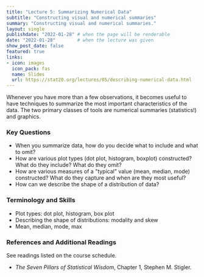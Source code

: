 ```yaml
---
title: "Lecture 5: Summarizing Numerical Data"
subtitle: "Constructing visual and numerical summaries"
summary: "Constructing visual and numerical summaries."
layout: single
publishdate: "2022-01-28" # when the page will be renderable
date: "2022-01-28"        # when the lecture was given
show_post_date: false
featured: true
links:
- icon: images
  icon_pack: fas
  name: Slides
  url: https://stat20.org/lectures/05/describing-numerical-data.html
---
```


Whenever you have more than a few observations, it becomes useful to have techniques to summarize the most important characteristics of the data. The two primary classes of tools are numerical summaries (statistics!) and graphics.

### Key Questions

- When you summarize data, how do you decide what to include and what to omit?
- How are various plot types (dot plot, histogram, boxplot) constructed? What do they include? What do they omit?
- How are various measures of a "typical" value (mean, median, mode) constructed? What do they capture and when are they most useful?
- How can we describe the shape of a distribution of data?

### Terminology and Skills
- Plot types: dot plot, histogram, box plot
- Describing the shape of distributions: modality and skew
- Mean, median, mode, max

### References and Additional Readings
See readings listed on the course schedule.
- *The Seven Pillars of Statistical Wisdom*, Chapter 1, Stephen M. Stigler.
